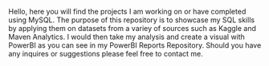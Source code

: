 Hello, here you will find the projects I am working on or have completed using MySQL. The purpose of this repository is to showcase my SQL skills by applying them on datasets from a variey of sources such as Kaggle and Maven Analytics. I would then take my analysis and create a visual with PowerBI as you can see in my PowerBI Reports Repository. Should you have any inquires or suggestions please feel free to contact me.
